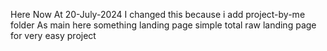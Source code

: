 Here Now At 20-July-2024 
I changed this because i add project-by-me folder
As main here something landing page simple total raw landing page for very easy project